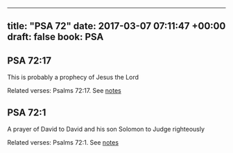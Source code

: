 
---
title: "PSA 72"
date: 2017-03-07 07:11:47 +00:00
draft: false
book: PSA
---

## PSA 72:17

This is probably a prophecy of Jesus the Lord

Related verses: Psalms 72:17. See [notes](https://my.bible.com/notes/2585492368988562332)


## PSA 72:1

A prayer of David to David and his son Solomon to Judge righteously

Related verses: Psalms 72:1. See [notes](https://my.bible.com/notes/2585487573137482639)

